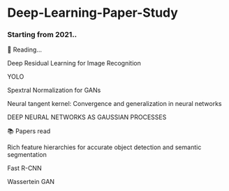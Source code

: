 # Deep-Learning-Paper-Study

<h3>Starting from 2021..<br></h3>

:book: Reading...

Deep Residual Learning for Image Recognition

YOLO

Spextral Normalization for GANs

Neural tangent kernel: Convergence and generalization in neural networks

DEEP NEURAL NETWORKS AS GAUSSIAN PROCESSES



:books: Papers read

Rich feature hierarchies for accurate object detection and semantic segmentation

Fast R-CNN

Wassertein GAN